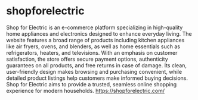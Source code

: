 # shopforelectric
Shop for Electric is an e-commerce platform specializing in high-quality home appliances and electronics designed to enhance everyday living. The website features a broad range of products including kitchen appliances like air fryers, ovens, and blenders, as well as home essentials such as refrigerators, heaters, and televisions. With an emphasis on customer satisfaction, the store offers secure payment options, authenticity guarantees on all products, and free returns in case of damage. Its clean, user-friendly design makes browsing and purchasing convenient, while detailed product listings help customers make informed buying decisions. Shop for Electric aims to provide a trusted, seamless online shopping experience for modern households.
https://shopforelectric.com/
